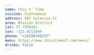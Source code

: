 ```yaml
---
name: Chic n’ Time
cuisine: Vietnamese
address: 807 Valencia St
area: Mission District
lat: 37.7599101
lon: -122.4211994
phone: "+14158749757"
menu: https://www.chicntimesf.com/menu/
drinks: False
---
```

